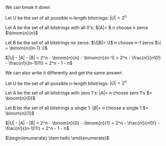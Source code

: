We can break it down

Let U be the set of all possible n-length bitstrings: $|U|=2^n$

Let A be the set of all bitstrings with all 0's: $|A|= $ n choose n zeros $\binom{n}{n}$

Let B be the set of all bitstrings no zeros: $\(|B|= \)$ n choose n-1 zeros $\( = \binom{n}{n-1} \)$

$|U| - |A| - |B| = 2^n - \binom{n}{n} - \binom{n}{n-1} = 2^n - \frac{n!}{n!0!} - \frac{n!}{(n-1)!1!} = 2^n - 1 - n$

We can also write it differently and get the same answer:

Let U be the set of all possible n-length bitstrings: $|U|=2^n$

Let A be the set of all bitstrings with zero 1's: $|A|=$ n choose zero 1's $= \binom{n}{0}$

Let B be the set of all bitstrings a single 1: $|B|=$ n choose a single 1 $= \binom{n}{1}$

$|U| - |A| - |B| = 2^n - \binom{n}{0} - \binom{n}{1} = 2^n - \frac{n!}{n!0!} - \frac{n!}{(n-1)!1!} = 2^n - 1 - n$

$\begin{enumerate} \item hello \end{enumerate}$
